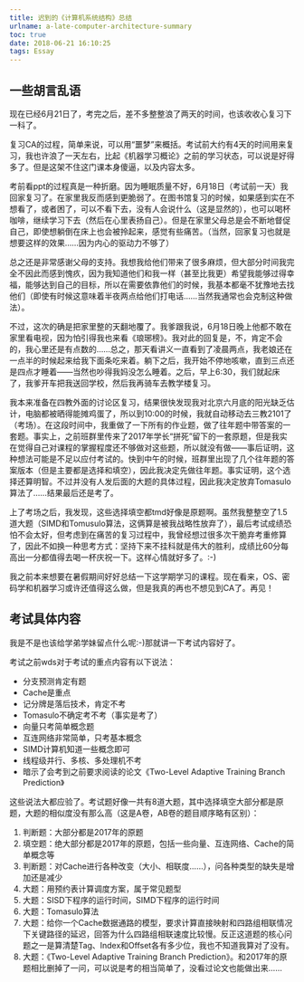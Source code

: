 ```yaml
---
title: 迟到的《计算机系统结构》总结
urlname: a-late-computer-architecture-summary
toc: true
date: 2018-06-21 16:10:25
tags: Essay
---
```


## 一些胡言乱语

现在已经6月21日了，考完之后，差不多整整浪了两天的时间，也该收收心复习下一科了。

复习CA的过程，简单来说，可以用“噩梦”来概括。考试前大约有4天的时间用来复习，我也许浪了一天左右，比起《机器学习概论》之前的学习状态，可以说是好得多了。但是这架不住这门课本身傻逼，以及内容太多。

考前看ppt的过程真是一种折磨。因为睡眠质量不好，6月18日（考试前一天）我回家复习了。在家里我反而感到更脆弱了。在图书馆复习的时候，如果感到实在不想看了，或者困了，可以不看下去，没有人会说什么（这是显然的），也可以喝杯咖啡，继续学习下去（然后在心里表扬自己）。但是在家里父母总是会不断地督促自己，即使想躺倒在床上也会被拎起来，感觉有些痛苦。（当然，回家复习也就是想要这样的效果……因为内心的驱动力不够了）

总之还是非常感谢父母的支持。我想我给他们带来了很多麻烦，但大部分时间我完全不因此而感到愧疚，因为我知道他们和我一样（甚至比我更）希望我能够过得幸福，能够达到自己的目标，所以在需要依靠他们的时候，我基本都毫不犹豫地去找他们（即使有时候这意味着半夜两点给他们打电话……当然我通常也会克制这种做法）。

不过，这次的确是把家里整的天翻地覆了。我爹跟我说，6月18日晚上他都不敢在家里看电视，因为怕引得我也来看《琅琊榜》。我对此的回复是，不，肯定不会的，我心里还是有点数的……总之，那天看讲义一直看到了凌晨两点，我老娘还在一点半的时候起来给我下面条吃来着。躺下之后，我开始不停地咳嗽，直到三点还是四点才睡着——当然也吵得我妈没怎么睡着。之后，早上6:30，我们就起床了，我爹开车把我送回学校，然后我再骑车去教学楼复习。

我本来准备在四教外面的讨论区复习，结果很快发现我对北京六月底的阳光缺乏估计，电脑都被晒得能摊鸡蛋了，所以到10:00的时候，我就自动移动去三教2101了（考场）。在这段时间中，我重做了一下所有的作业题，做了往年题中带答案的一套题。事实上，之前班群里传来了2017年学长“拼死”留下的一套原题，但是我实在觉得自己对课程的掌握程度还不够做对这些题，所以就没有做——事后证明，这种想法可能是不足以应付考试的。快到中午的时候，班群里出现了几个往年题的答案版本（但是主要都是选择和填空），因此我决定先做往年题。事实证明，这个选择还算明智。不过并没有人发后面的大题的具体过程，因此我决定放弃Tomasulo算法了……结果最后还是考了。

上了考场之后，我发现，这些选择填空都tmd好像是原题啊。虽然我整整空了1.5道大题（SIMD和Tomusulo算法，这俩算是被我战略性放弃了），最后考试成绩恐怕不会太好，但考虑到在痛苦的复习过程中，我曾经想过很多次干脆弃考重修算了，因此不如换一种思考方式：坚持下来不挂科就是伟大的胜利，成绩比60分每高出一分都值得去喝一杯庆祝一下。这样心情就好多了。:-)

我之前本来想要在暑假期间好好总结一下这学期学习的课程。现在看来，OS、密码学和机器学习或许还值得这么做，但是我真的再也不想见到CA了。再见！

## 考试具体内容

我是不是也该给学弟学妹留点什么呢:-)那就讲一下考试内容好了。

考试之前wds对于考试的重点内容有以下说法：
* 分支预测肯定有题
* Cache是重点
* 记分牌是落后技术，肯定不考
* Tomasulo不确定考不考（事实是考了）
* 向量只考简单概念题
* 互连网络非常简单，只考基本概念
* SIMD计算机知道一些概念即可
* 线程级并行、多核、多处理机不考
* 暗示了会考到之前要求阅读的论文《Two-Level Adaptive Training Branch Prediction》

这些说法大都应验了。考试题好像一共有8道大题，其中选择填空大部分都是原题，大题的相似度没有那么高（这是A卷，AB卷的题目顺序略有区别）：
1. 判断题：大部分都是2017年的原题
2. 填空题：绝大部分都是2017年的原题，包括一些向量、互连网络、Cache的简单概念等
3. 判断题：对Cache进行各种改变（大小、相联度……），问各种类型的缺失是增加还是减少
4. 大题：用预约表计算调度方案，属于常见题型
5. 大题：SISD下程序的运行时间，SIMD下程序的运行时间
6. 大题：Tomasulo算法
7. 大题：给你一个Cache数据通路的模型，要求计算直接映射和四路组相联情况下关键路径的延迟，回答为什么四路组相联速度比较慢。反正这道题的核心问题之一是算清楚Tag、Index和Offset各有多少位，我也不知道我算对了没有。
8. 大题：《Two-Level Adaptive Training Branch Prediction》。和2017年的原题相比删掉了一问，可以说是考的相当简单了，没看过论文也能做出来……
